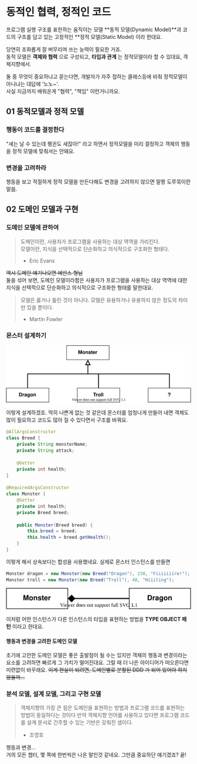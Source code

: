 # 동적인 협력, 정적인 코드

프로그램 실행 구조를 표한하는 움직이는 모델 **동적 모델(Dynamic Model)**과 코드의 구조를 담고 있는 고정적인
**정적 모델(Static Model) 이라 한대요.

당연히 조화롭게 잘 버무리며 쓰는 능력이 필요한 거죠.  
동적 모델은 **객체와 협력** 으로 구성되고, **타입과 관계** 는 정적모델이라 할 수 있대요, 객체지향에서.

둘 중 무엇이 중요하냐고 묻는다면, 개발자가 자주 접하는 클래스등에 비춰 정적모델이 아니냐는 대답에 '노노~'.  
사실 지금까지 배워온게 "협력", "책임" 이런거니까요.

## 01 동적모델과 정적 모델

### 행동이 코드를 결정한다

"새는 날 수 있는데 펭귄도 새잖아!" 라고 하면서 정적모델을 미리 결정하고 객체의 행동을 정적 모델에 맞춰서는 안돼요.

### 변경을 고려하라
행동을 보고 적절하게 정적 모델을 만든다해도 변경을 고려하지 않으면 말짱 도루묵이란 말씀.

## 02 도메인 모델과 구현

### 도메인 모델에 관하여

> 도메인이란, 사용자가 프로그램을 사용하는 대상 역역을 가리킨다.  
> 모델이란, 지식을 선택적으로 단순화하고 의식적으로 구조화한 형태다.
> - Eric Evans

~~역시 도메인 얘기나오면 에반스 형님~~  
둘을 섞어 보면, 도메인 모델이라함은 사용자가 프로그램을 사용하는 대상 역역에 대한 지식을 선택적으로 단순화하고 의식적으로
구조화한 형태를 말한대요.

> 모델은 옳거나 틀린 것이 아니다. 모델은 유용하거나 유용하지 않은 정도의 차이만 있을 뿐이다.
> - Martin Fowler

### 몬스터 설계하기

![](./c-01.svg)

이렇게 설계하겠죠. 딱히 나쁜게 없는 것 같은데 몬스터를 엄청나게 만들어 내면 객체도 많이 필요하고 코드도 많아 질 수 있다면서
구조를 바꿔요.

```java
@AllArgsConstructor
class Breed {
    private String monsterName;
    private String attack;
    
    @Getter
    private int health;
}

@RequiredArgsConstructor
class Monster {
    @Getter
    private int health;
    private Breed breed;
    
    public Monster(Breed breed) {
        this.breed = breed;
        this.health = breed.getHealth();
    }
}
```

이렇게 해서 상속보다는 합성을 사용했네요. 실제로 몬스터 인스턴스를 만들면

```java
Monster dragon = new Monster(new Breed("Dragon"), 230, "Fiiiiiiire!");
Monster troll = new Monster(new Breed("Troll"), 48, "Hiiiting");
```

![](./c-02.svg)

이처럼 어떤 인스턴스가 다른 인스턴스의 타입을 표현하는 방법을 **TYPE OBJECT 패턴** 이라고 한대요.

#### 행동과 변경을 고려한 도메인 모델
 초기에 고안한 도메인 모델은 좋은 출발점이 될 수는 있지만 객체의 행동과 변경이라는 요소를 고려하면 빠르게 그 가치가
 떨어진대요. 그럴 때 더 나은 아이디어가 떠오른다면 미련없이 바꾸래요. ~~이게 현실이 되려면, 도메인별로 분할된 DDD 가
 되어 있어야 하지 않을까...~~

### 분석 모델, 설계 모델, 그리고 구현 모델

> 객체지향의 가장 큰 힘은 도메인을 표현하는 방법과 프로그램 코드를 표현하는 방법이 동일하다는 것이다
> 만약 객체지향 언어를 사용하고 있다면 프로그램 코드를 설계 문서로 간주할 수 있는 기반은 갖춰진 셈이다.
> - 조영호

행동과 변경...  
거의 모든 챕터, 몇 쪽에 한번씩은 나온 말인것 같네요. 그만큼 중요하단 얘기겠죠? 끝!
